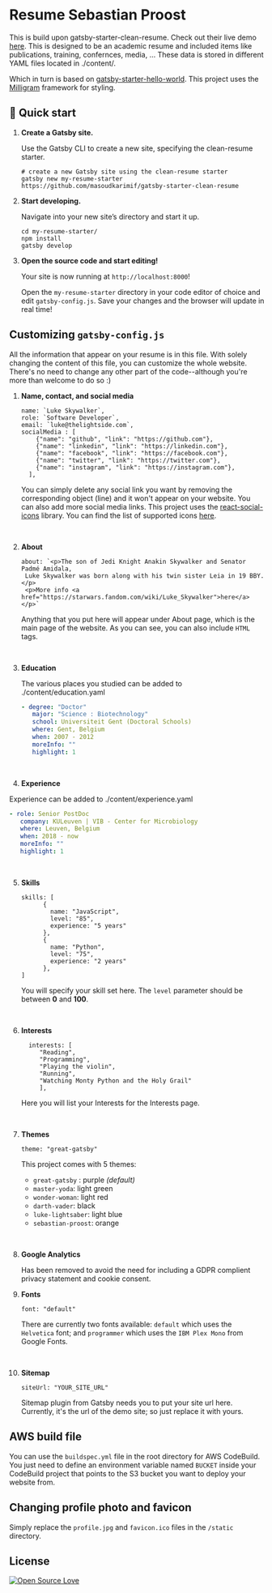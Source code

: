 # Resume Sebastian Proost

This is build upon gatsby-starter-clean-resume. Check out their live demo [here](https://gatsby-starter-clean-resume.netlify.com/). This is designed to be an academic resume and included items like
publications, training, confernces, media, ... These data is stored in different YAML files located in ./content/. 

Which in turn is based on [gatsby-starter-hello-world](https://github.com/gatsbyjs/gatsby-starter-hello-world). This project uses the [Milligram](https://github.com/milligram/milligram) framework for styling.


## 🚀 Quick start

1.  **Create a Gatsby site.**

    Use the Gatsby CLI to create a new site, specifying the clean-resume starter.

    ```shell
    # create a new Gatsby site using the clean-resume starter
    gatsby new my-resume-starter https://github.com/masoudkarimif/gatsby-starter-clean-resume
    ```

1.  **Start developing.**

    Navigate into your new site’s directory and start it up.

    ```shell
    cd my-resume-starter/
    npm install
    gatsby develop
    ```

1.  **Open the source code and start editing!**

    Your site is now running at `http://localhost:8000`!


    Open the `my-resume-starter` directory in your code editor of choice and edit `gatsby-config.js`. Save your changes and the browser will update in real time!

## Customizing `gatsby-config.js`

All the information that appear on your resume is in this file. With solely changing the content of this file, you can customize the whole website. There's no need to change any other part of the code--although you're more than welcome to do so :)

1. **Name, contact, and social media**

   ```shell
   name: `Luke Skywalker`,
   role: `Software Developer`,
   email: `luke@thelightside.com`,
   socialMedia : [
       {"name": "github", "link": "https://github.com"},
       {"name": "linkedin", "link": "https://linkedin.com"},
       {"name": "facebook", "link": "https://facebook.com"},
       {"name": "twitter", "link": "https://twitter.com"},
       {"name": "instagram", "link": "https://instagram.com"},
     ],
   ```

   You can simply delete any social link you want by removing the corresponding object (line) and it won't appear on your website. You can also add more social media links. This project uses the [react-social-icons](https://www.npmjs.com/package/react-social-icons) library. You can find the list of supported icons [here](http://jaketrent.github.io/react-social-icons/).

<br/>

2. **About**

   ```shell
   about: `<p>The son of Jedi Knight Anakin Skywalker and Senator Padmé Amidala,
    Luke Skywalker was born along with his twin sister Leia in 19 BBY.</p>
    <p>More info <a href="https://starwars.fandom.com/wiki/Luke_Skywalker">here</a></p>`
   ```

   Anything that you put here will appear under About page, which is the main page of the website. As you can see, you can also include `HTML` tags.

<br/>

3. **Education**

   The various places you studied can be added to ./content/education.yaml

   ```yaml
   - degree: "Doctor"
      major: "Science : Biotechnology"
      school: Universiteit Gent (Doctoral Schools)
      where: Gent, Belgium
      when: 2007 - 2012
      moreInfo: ""
      highlight: 1
   ```

<br/>

4. **Experience**

Experience can be added to ./content/experience.yaml

   ```yaml
   - role: Senior PostDoc
      company: KULeuven | VIB - Center for Microbiology
      where: Leuven, Belgium
      when: 2018 - now
      moreInfo: ""
      highlight: 1
   ```
<br/>

5. **Skills**

   ```shell
   skills: [
         {
           name: "JavaScript",
           level: "85",
           experience: "5 years"
         },
         {
           name: "Python",
           level: "75",
           experience: "2 years"
         },
   ]
   ```

   You will specify your skill set here. The `level` parameter should be between **0** and **100**.

<br/>

6. **Interests**

   ```shell
     interests: [
   	    "Reading",
   	    "Programming",
   	    "Playing the violin",
   	    "Running",
   	    "Watching Monty Python and the Holy Grail"
   	    ],
   ```

   Here you will list your Interests for the Interests page.

<br/>

7. **Themes**

   ```shell
   theme: "great-gatsby"
   ```

   This project comes with 5 themes:

   - `great-gatsby` : purple _(default)_
   - `master-yoda`: light green
   - `wonder-woman`: light red
   - `darth-vader`: black
   - `luke-lightsaber`: light blue
   - `sebastian-proost`: orange

<br/>

8. **Google Analytics**

   Has been removed to avoid the need for including a GDPR complient privacy statement and cookie consent.

9. **Fonts**

   ```shell
   font: "default"
   ```

   There are currently two fonts available: `default` which uses the `Helvetica` font; and `programmer` which uses the `IBM Plex Mono` from Google Fonts.

<br/>

10. **Sitemap**

    ```shell
    siteUrl: "YOUR_SITE_URL"
    ```

    Sitemap plugin from Gatsby needs you to put your site url here. Currently, it's the url of the demo site; so just replace it with yours.

## AWS build file

You can use the `buildspec.yml` file in the root directory for AWS CodeBuild. You just need to define an environment variable named `BUCKET` inside your CodeBuild project that points to the S3 bucket you want to deploy your website from.

## Changing profile photo and favicon

Simply replace the `profile.jpg` and `favicon.ico` files in the `/static` directory.

## License

[![Open Source Love](https://badges.frapsoft.com/os/mit/mit.svg?v=102)](LICENSE)

